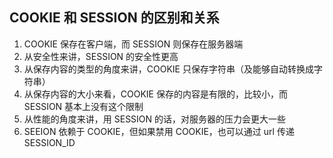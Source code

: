 ## COOKIE 和 SESSION 的区别和关系

1. COOKIE 保存在客户端，而 SESSION 则保存在服务器端
2. 从安全性来讲，SESSION 的安全性更高
3. 从保存内容的类型的角度来讲，COOKIE 只保存字符串（及能够自动转换成字符串）
4. 从保存内容的大小来看，COOKIE 保存的内容是有限的，比较小，而 SESSION 基本上没有这个限制
5. 从性能的角度来讲，用 SESSION 的话，对服务器的压力会更大一些
6. SEEION 依赖于 COOKIE，但如果禁用 COOKIE，也可以通过 url 传递 SESSION_ID